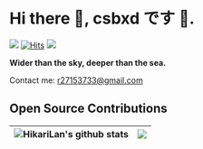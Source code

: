 # Hi there 👋, **csbxd です 🥰.**

<a title="github" target="_blank" href="https://github.com/r27153733"><img src="https://img.shields.io/badge/dynamic/json?label=GitHub&suffix=%20followers&query=%24.data.totalSubs&url=https%3A%2F%2Fapi.spencerwoo.com%2Fsubstats%2F%3Fsource%3Dgithub%26queryKey%3Dr27153733&labelColor=282c34&color=353940&logo=github&longCache=true" ></a>
<a href="https://hits.sh/github.com/r27153733/"><img alt="Hits" src="https://hits.sh/github.com/r27153733.svg"/></a> 
[<img src="https://img.shields.io/badge/csbxd%20Blog-purple"/>](https://blog.csbxd.fun)

**Wider than the sky, deeper than the sea.** 

Contact me: <a href=＂mailto:r27153733@gmail.com＂>r27153733@gmail.com</a>

## Open Source Contributions

|<img align="center" src="https://github-readme-stats.vercel.app/api?username=r27153733&count_private=true&show_icons=true&include_all_commits=true&title_color=359697&icon_color=359697&hide_border=true&theme=transparent" alt="HikariLan's github stats" /> | <img align="center" src="https://github-readme-stats.vercel.app/api/top-langs/?username=r27153733&layout=compact&title_color=359697&icon_color=359697&hide_border=true&theme=transparent&langs_count=8" />
| ------------- | ------------- |
